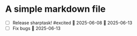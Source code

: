 # A simple markdown file

- [ ] Release sharptask! #excited 🛫 2025-06-08 📅 2025-06-13 
- [ ] Fix bugs 🛫 2025-06-13 
